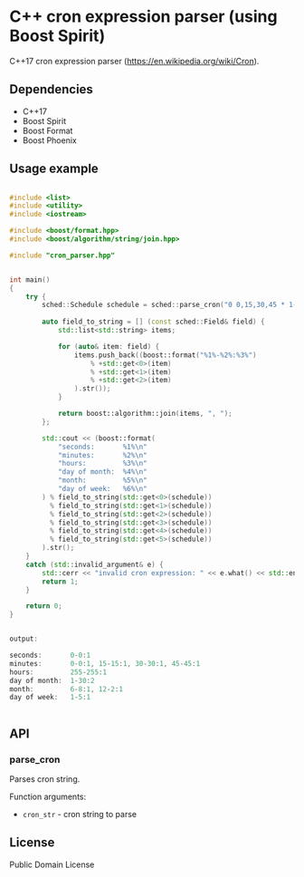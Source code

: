 # C++ cron expression parser (using Boost Spirit) 

C++17 cron expression parser (https://en.wikipedia.org/wiki/Cron). 

## Dependencies

* C++17
* Boost Spirit
* Boost Format
* Boost Phoenix



## Usage example

```c++

#include <list>
#include <utility>
#include <iostream>

#include <boost/format.hpp>
#include <boost/algorithm/string/join.hpp>

#include "cron_parser.hpp"


int main()
{
    try {
        sched::Schedule schedule = sched::parse_cron("0 0,15,30,45 * 1-30/2 JUN-AUG,DEC-FEB MON-FRI");
        
        auto field_to_string = [] (const sched::Field& field) {
            std::list<std::string> items;

            for (auto& item: field) {
                items.push_back((boost::format("%1%-%2%:%3%") 
                    % +std::get<0>(item)
                    % +std::get<1>(item)
                    % +std::get<2>(item)
                ).str());
            }  

            return boost::algorithm::join(items, ", ");              
        };

        std::cout << (boost::format(
            "seconds:       %1%\n"
            "minutes:       %2%\n"
            "hours:         %3%\n"
            "day of month:  %4%\n"
            "month:         %5%\n"
            "day of week:   %6%\n"
        ) % field_to_string(std::get<0>(schedule))
          % field_to_string(std::get<1>(schedule))
          % field_to_string(std::get<2>(schedule))
          % field_to_string(std::get<3>(schedule))
          % field_to_string(std::get<4>(schedule))
          % field_to_string(std::get<5>(schedule))
        ).str();
    }
    catch (std::invalid_argument& e) {
        std::cerr << "invalid cron expression: " << e.what() << std::endl;
        return 1;
    }

    return 0;
}


output:

seconds:       0-0:1
minutes:       0-0:1, 15-15:1, 30-30:1, 45-45:1
hours:         255-255:1
day of month:  1-30:2
month:         6-8:1, 12-2:1
day of week:   1-5:1



```


## API

### parse_cron

Parses cron string.

Function arguments:

- `cron_str` - cron string to parse

## License

Public Domain License
